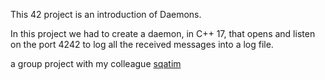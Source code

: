 This 42 project is an introduction of Daemons.

In this project we had to create a daemon, in C++ 17, that opens and listen on the port 4242 to log all the received messages into a log file.

a group project with my colleague [sqatim](https://github.com/sqatim)
